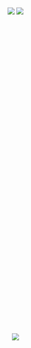 <div>
  <!-- Overview Cards -->
  <p align="center" style="padding:1px;">
  <img src="https://github-readme-stats.vercel.app/api?username=douglaskosvoski&show_icons=true&count_private=true&line_height=27&theme=vue&include_all_commits=true">
  <img src="https://github-readme-stats.vercel.app/api/top-langs/?username=douglaskosvoski&count_private=true&hide=VHDL,GDScript,Java,CSS,HTML,Assembly&langs_count=3&theme=vue">
  </p>
  
  <div style="margin:2rem; padding: 20rem;">
    <img src="https://activity-graph.herokuapp.com/graph?username=Douglaskosvoski&bg_color=FFFEFE&color=000&line=67C59B&point=000"/>
  </div>
 
  <div align="center">
    <img src="https://github-profile-trophy.vercel.app/?username=DouglasKosvoski&column=7&theme=onedark" />
  </div>
</div>
